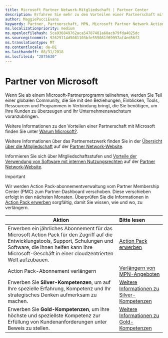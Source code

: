 ```yaml
---
title: Microsoft Partner Network-Mitgliedschaft | Partner Center
description: Erfahren Sie mehr zu den Vorteilen einer Partnerschaft mit Microsoft.
author: MaggiePucciEvans
keywords: Partner, Partnerschaft, MPN, Microsoft Partner Network Action Pack, MAPS, Aktion Pack-Abonnement, Vorteile, MPN-Vorteile, Mitgliedschaft, Silver, Gold, Kompetenzen
ms.localizationpriority: medium
ms.openlocfilehash: 5ca936849762aca54787481a68acb79fda4025dc
ms.sourcegitcommit: 92629114d5081103bfe555081f69997af4ed56f2
ms.translationtype: MT
ms.contentlocale: de-DE
ms.lasthandoff: 08/31/2018
ms.locfileid: "2875630"
---
```

# <a name="partner-with-microsoft"></a>Partner von Microsoft

Wenn Sie ab einem Microsoft-Partnerprogramm teilnehmen, werden Sie Teil einer globalen Community, die Sie mit den Beziehungen, Einblicken, Tools, Ressourcen und Programmen in Verbindung bringt, die Sie benötigen, um Ihre Kunden zu überzeugen und Ihr Unternehmenswachstum voranzubringen. 

Weitere Informationen zu den Vorteilen einer Partnerschaft mit Microsoft finden Sie unter [Warum Microsoft?](https://partner.microsoft.com/business-opportunities/why-microsoft). 

Weitere Informationen über das Partnernetzwerk finden Sie in der [Übersicht über die Mitgliedschaft](https://partner.microsoft.com/membership) auf der [Partner Network-Website](https://partner.microsoft.com). 

Informieren Sie sich über Mitgliedschaftsstufen und [Vorteile der Verwendung von Software mit internen Nutzungsrechten](https://partner.microsoft.com/membership/internal-use-software) auf der [Partner Network-Website](https://partner.microsoft.com). 

>[!IMPORTANT]
>Wir werden Action Pack-abonnementverwaltung vom Partner Membership Center (PMC) zum Partner-Dashboard verschoben. Diese verschieben erfolgt in den nächsten Monaten. Überprüfen Sie die Informationen in [Action Pack erwerben](mpn-get-action-pack.md) sorgfältig, damit Sie wissen, wie und wo, zu verlängern.  

|**Aktion**   |**Bitte lesen**   |
|-----------------|:---------------------------|
|Erwerben ein jährliches Abonnement für das Microsoft Action Pack für den Zugriff auf die Entwicklungstools, Support, Schulungen und Software, die Ihnen helfen kann Ihre Microsoft-Geschäft in einer cloudzentrierten Welt aufzubauen. | [Action Pack erwerben](mpn-get-action-pack.md)|
|Action Pack-Abonnement verlängern   |[Verlängern von MPN-Angeboten](renew-mpn-offers.md)|
|Erwerben Sie **Silver-Kompetenzen**, um auf Ihre spezielle Erfahrung, Kompetenz und Ihr strategisches Denken aufmerksam zu machen.|[Weitere Informationen zu Silver-Kompetenzen](https://partner.microsoft.com/membership/competencies)|
|Erwerben Sie **Gold-Kompetenzen**, um Ihre höchste und speziellste Kompetenz zur Erfüllung von Kundenanforderungen unter Beweis zu stellen. |[Weitere Informationen zu Gold-Kompetenzen](https://partner.microsoft.com/membership/competencies)|




